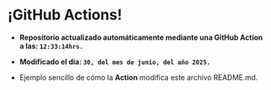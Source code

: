 # ¡GitHub Actions!
* **Repositorio actualizado automáticamente mediante una GitHub Action a las: `12:33:14hrs.`**
* **Modificado el día: `30, del mes de junio, del año 2025.`**

* Ejemplo sencillo de cómo la **Action** modifica este archivo README.md.
